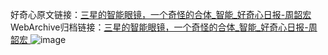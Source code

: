 好奇心原文链接：[三星的智能眼镜，一个奇怪的合体_智能_好奇心日报-周韶宏 ](https://www.qdaily.com/articles/11962.html)
WebArchive归档链接：[三星的智能眼镜，一个奇怪的合体_智能_好奇心日报-周韶宏 ](http://web.archive.org/web/20160803055631/http://www.qdaily.com/articles/11962.html)
![image](http://ww3.sinaimg.cn/large/007d5XDply1g3wbinbkg7j30u02kfkfs)